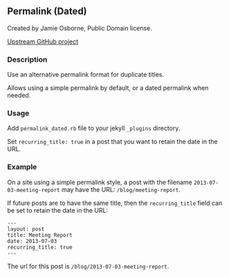 ## Permalink (Dated)

Created by Jamie Osborne, Public Domain license.

[Upstream GitHub project](https://github.com/jmeosbn/permalink_dated)


### Description

Use an alternative permalink format for duplicate titles.

Allows using a simple permalink by default, or a dated permalink when needed.


### Usage

Add `permalink_dated.rb` file to your jekyll `_plugins` directory.

Set `recurring_title: true` in a post that you want to retain the date in the URL.


### Example

On a site using a simple permalink style, a post with the filename
`2013-07-03-meeting-report` may have the URL: `/blog/meeting-report`.

If future posts are to have the same title, then the `recurring_title` field can be set
to retain the date in the URL:

    ---
    layout: post
    title: Meeting Report
    date: 2013-07-03
    recurring_title: true
    ---

The url for this post is `/blog/2013-07-03-meeting-report`.